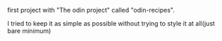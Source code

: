 first project with "The odin project" called "odin-recipes".

I tried to keep it as simple as possible without trying to style it at all(just bare minimum)
